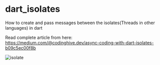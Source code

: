 # dart_isolates
How to create and pass messages between the isolates(Threads in other languages) in dart

Read complete article from here:
https://medium.com/@codinghive.dev/async-coding-with-dart-isolates-b09c5ec00f8b



![isolate](https://user-images.githubusercontent.com/55314725/67594015-d4d14280-f77c-11e9-9ac3-738bd3422303.png)
